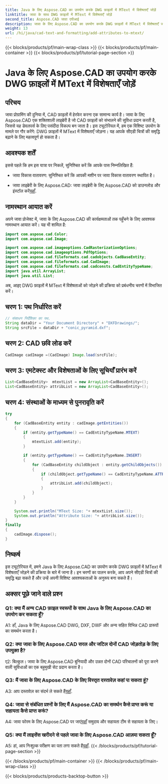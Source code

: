 ```yaml
---
title: Java के लिए Aspose.CAD का उपयोग करके DWG फ़ाइलों में MText में विशेषताएँ जोड़ें
linktitle: जावा के साथ DWG फ़ाइलों में MText में विशेषताएँ जोड़ें
second_title: Aspose.CAD जावा एपीआई
description: जावा के लिए Aspose.CAD का उपयोग करके DWG फ़ाइलों में MText में विशेषताएँ जोड़ने का तरीका जानें। इस चरण-दर-चरण मार्गदर्शिका के साथ अपने CAD चित्रों को उन्नत करें।
weight: 13
url: /hi/java/cad-text-and-formatting/add-attributes-to-mtext/
---
```


{{< blocks/products/pf/main-wrap-class >}}
{{< blocks/products/pf/main-container >}}
{{< blocks/products/pf/tutorial-page-section >}}

# Java के लिए Aspose.CAD का उपयोग करके DWG फ़ाइलों में MText में विशेषताएँ जोड़ें

## परिचय

जावा प्रोग्रामिंग की दुनिया में, CAD फ़ाइलों में हेरफेर करना एक सामान्य कार्य है। जावा के लिए Aspose.CAD एक शक्तिशाली लाइब्रेरी है जो CAD फ़ाइलों को संभालने की सुविधा प्रदान करती है, जिससे यह डेवलपर्स के लिए पसंदीदा विकल्प बन जाता है। इस ट्यूटोरियल में, हम एक विशिष्ट उपयोग के मामले पर गौर करेंगे: DWG फ़ाइलों में MText में विशेषताएँ जोड़ना। यह आपके सीएडी चित्रों की समृद्धि बढ़ाने के लिए महत्वपूर्ण हो सकता है।

## आवश्यक शर्तें

इससे पहले कि हम इस यात्रा पर निकलें, सुनिश्चित करें कि आपके पास निम्नलिखित हैं:

- जावा विकास वातावरण: सुनिश्चित करें कि आपकी मशीन पर जावा विकास वातावरण स्थापित है।

- जावा लाइब्रेरी के लिए Aspose.CAD: जावा लाइब्रेरी के लिए Aspose.CAD को डाउनलोड और इंस्टॉल करें[यहाँ](https://releases.aspose.com/cad/java/).

## नामस्थान आयात करें

अपने जावा प्रोजेक्ट में, जावा के लिए Aspose.CAD की कार्यक्षमताओं तक पहुँचने के लिए आवश्यक नामस्थान आयात करें। यह भी शामिल है:

```java
import com.aspose.cad.Color;
import com.aspose.cad.Image;

import com.aspose.cad.imageoptions.CadRasterizationOptions;
import com.aspose.cad.imageoptions.PdfOptions;
import com.aspose.cad.fileformats.cad.cadobjects.CadBaseEntity;
import com.aspose.cad.fileformats.cad.CadImage;
import com.aspose.cad.fileformats.cad.cadconsts.CadEntityTypeName;
import java.util.ArrayList;
import java.util.List;
```

अब, आइए DWG फ़ाइलों में MText में विशेषताओं को जोड़ने की प्रक्रिया को प्रबंधनीय चरणों में विभाजित करें।

## चरण 1: पथ निर्धारित करें

```java
// संसाधन निर्देशिका का पथ.
String dataDir = "Your Document Directory" + "DXFDrawings/";
String srcFile = dataDir + "conic_pyramid.dxf";
```

## चरण 2: CAD छवि लोड करें

```java
CadImage cadImage =(CadImage) Image.load(srcFile);
```

## चरण 3: एमटेक्स्ट और विशेषताओं के लिए सूचियाँ प्रारंभ करें

```java
List<CadBaseEntity>  mtextList = new ArrayList<CadBaseEntity>();
List<CadBaseEntity> attribList = new ArrayList<CadBaseEntity>();
```

## चरण 4: संस्थाओं के माध्यम से पुनरावृति करें

```java
try
{
    for (CadBaseEntity entity : cadImage.getEntities())
    {
        if (entity.getTypeName() == CadEntityTypeName.MTEXT)
        {
            mtextList.add(entity);
        }

        if (entity.getTypeName() == CadEntityTypeName.INSERT)
        {
            for (CadBaseEntity childObject : entity.getChildObjects())
            {
                if (childObject.getTypeName() == CadEntityTypeName.ATTRIB)
                {
                    attribList.add(childObject);
                }
            }
        }
    }

    System.out.println("MText Size: "+ mtextList.size());
    System.out.println("Attribute Size: "+ attribList.size());
}
finally
{
    cadImage.dispose();
}
```

## निष्कर्ष

इस ट्यूटोरियल में, हमने Java के लिए Aspose.CAD का उपयोग करके DWG फ़ाइलों में MText में विशेषताएँ जोड़ने की प्रक्रिया के बारे में जाना है। इन चरणों का पालन करके, आप अपने सीएडी चित्रों की समृद्धि बढ़ा सकते हैं और उन्हें अपनी विशिष्ट आवश्यकताओं के अनुरूप बना सकते हैं।

## अक्सर पूछे जाने वाले प्रश्न

### Q1: क्या मैं अन्य CAD फ़ाइल स्वरूपों के साथ Java के लिए Aspose.CAD का उपयोग कर सकता हूँ?

A1: हाँ, Java के लिए Aspose.CAD DWG, DXF, DWF और अन्य सहित विभिन्न CAD प्रारूपों का समर्थन करता है।

### Q2: क्या जावा के लिए Aspose.CAD सरल और जटिल दोनों CAD जोड़तोड़ के लिए उपयुक्त है?

ए2: बिल्कुल। जावा के लिए Aspose.CAD बुनियादी और उन्नत दोनों CAD परिचालनों को पूरा करने वाली सुविधाओं का एक बहुमुखी सेट प्रदान करता है।

### Q3: मैं जावा के लिए Aspose.CAD के लिए विस्तृत दस्तावेज़ कहां पा सकता हूं?

A3: आप दस्तावेज़ का संदर्भ ले सकते हैं[यहाँ](https://reference.aspose.com/cad/java/).

### Q4: जावा से संबंधित प्रश्नों के लिए मैं Aspose.CAD का समर्थन कैसे प्राप्त करूं या सहायता कैसे प्राप्त करूं?

 A4: जावा फोरम के लिए Aspose.CAD पर जाएं[यहाँ](https://forum.aspose.com/c/cad/19) समुदाय और सहायता टीम से सहायता के लिए।

### Q5: क्या मैं लाइसेंस खरीदने से पहले जावा के लिए Aspose.CAD आज़मा सकता हूँ?

 A5: हां, आप निःशुल्क परीक्षण का पता लगा सकते हैं[यहाँ](https://releases.aspose.com/).
{{< /blocks/products/pf/tutorial-page-section >}}

{{< /blocks/products/pf/main-container >}}
{{< /blocks/products/pf/main-wrap-class >}}

{{< blocks/products/products-backtop-button >}}
